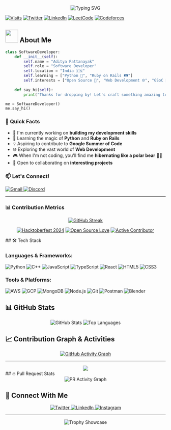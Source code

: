 <div align="center">
  <img src="https://readme-typing-svg.herokuapp.com?font=Fira+Code&duration=3000&pause=1000&center=true&vCenter=true&multiline=true&width=435&height=100&lines=Hi+%F0%9F%91%8B%2C+I'm+AdityaP700;A+Passionate+Software+Developer;From+India+%F0%9F%87%AE%F0%9F%87%B3" alt="Typing SVG">
</div>

[![Visits](https://komarev.com/ghpvc/?username=adityap700&label=Profile%20views&color=0e75b6&style=flat)](https://github.com/AdityaP700)
[![Twitter](https://img.shields.io/twitter/follow/adityapat_?style=social)](https://twitter.com/adityapat_)
[![LinkedIn](https://img.shields.io/badge/LinkedIn-Connect-blue)](https://www.linkedin.com/in/aditya-pattanayak-6b303b267)
[![LeetCode](https://img.shields.io/badge/LeetCode-Profile-orange)](https://leetcode.com/u/aditya_texz/)
[![Codeforces](https://img.shields.io/badge/Codeforces-Profile-blue)](https://codeforces.com/profile/Adi_texg)

## <img src="https://media.giphy.com/media/WUlplcMpOCEmTGBtBW/giphy.gif" width="40"> About Me

```python
class SoftwareDeveloper:
    def __init__(self):
        self.name = "Aditya Pattanayak"
        self.role = "Software Developer"
        self.location = "India 🇮🇳"
        self.learning = ["Python 🐍", "Ruby on Rails 🛤️"]
        self.interests = ["Open Source 🌟", "Web Development 🌐", "GSoC 🚀"]
    
    def say_hi(self):
        print("Thanks for dropping by! Let's craft something amazing together!")

me = SoftwareDeveloper()
me.say_hi()
```

### 🎯 Quick Facts

- 🔭 I'm currently working on **building my development skills**
- 🌱 Learning the magic of **Python** and **Ruby on Rails** 
- 💡 Aspiring to contribute to **Google Summer of Code**
- 🌐 Exploring the vast world of **Web Development**
- 🎮 When I'm not coding, you'll find me **hibernating like a polar bear** 🐻‍❄️
- 🤝 Open to collaborating on **interesting projects**

### 📫 Let's Connect!

<p>
  <a href="mailto:adityaa32078@gmail.com">
    <img src="https://img.shields.io/badge/Gmail-D14836?style=for-the-badge&logo=gmail&logoColor=white" alt="Gmail"/>
  </a>
  <a href="https://discord.com/users/aditya0077060">
    <img src="https://img.shields.io/badge/Discord-7289DA?style=for-the-badge&logo=discord&logoColor=white" alt="Discord"/>
  </a>
</p>

---


### 📊 Contribution Metrics
<div align="center">
  
  [![GitHub Streak](https://github-readme-streak-stats.herokuapp.com?user=adityap700&theme=radical&hide_border=true&date_format=M%20j%5B%2C%20Y%5D)](https://git.io/streak-stats)


  [![Hacktoberfest 2024](https://img.shields.io/badge/Hacktoberfest-2024-orange?style=for-the-badge&logo=digitalocean)](https://hacktoberfest.com/)
  [![Open Source Love](https://img.shields.io/badge/Open%20Source-%E2%9D%A4-red?style=for-the-badge&logo=open-source-initiative)](https://github.com/adityap700)
  [![Active Contributor](https://img.shields.io/badge/Active-Contributor-brightgreen?style=for-the-badge&logo=github)](https://github.com/adityap700)
  
</div>
## 🛠️ Tech Stack

### Languages & Frameworks:
![Python](https://img.shields.io/badge/Python-3776AB?style=for-the-badge&logo=python&logoColor=white)
![C++](https://img.shields.io/badge/C++-00599C?style=for-the-badge&logo=c%2B%2B&logoColor=white)
![JavaScript](https://img.shields.io/badge/JavaScript-F7DF1E?style=for-the-badge&logo=javascript&logoColor=black)
![TypeScript](https://img.shields.io/badge/TypeScript-3178C6?style=for-the-badge&logo=typescript&logoColor=white)
![React](https://img.shields.io/badge/React-61DAFB?style=for-the-badge&logo=react&logoColor=black)
![HTML5](https://img.shields.io/badge/HTML5-E34F26?style=for-the-badge&logo=html5&logoColor=white)
![CSS3](https://img.shields.io/badge/CSS3-1572B6?style=for-the-badge&logo=css3&logoColor=white)

### Tools & Platforms:
![AWS](https://img.shields.io/badge/AWS-232F3E?style=for-the-badge&logo=amazon-aws&logoColor=white)
![GCP](https://img.shields.io/badge/GCP-4285F4?style=for-the-badge&logo=google-cloud&logoColor=white)
![MongoDB](https://img.shields.io/badge/MongoDB-47A248?style=for-the-badge&logo=mongodb&logoColor=white)
![Node.js](https://img.shields.io/badge/Node.js-339933?style=for-the-badge&logo=node.js&logoColor=white)
![Git](https://img.shields.io/badge/Git-F05032?style=for-the-badge&logo=git&logoColor=white)
![Postman](https://img.shields.io/badge/Postman-FF6C37?style=for-the-badge&logo=postman&logoColor=white)
![Blender](https://img.shields.io/badge/Blender-F5792A?style=for-the-badge&logo=blender&logoColor=white)

## 📊 GitHub Stats

<div align="center">
  <img src="https://github-readme-stats.vercel.app/api?username=adityap700&show_icons=true&theme=radical" alt="GitHub Stats" />
  <img src="https://github-readme-stats.vercel.app/api/top-langs/?username=adityap700&layout=compact&theme=radical" alt="Top Languages" />
</div>

## 📈 Contribution Graph & Activities

<div align="center">

[![GitHub Activity Graph](https://github-readme-activity-graph.vercel.app/graph?username=adityap700&theme=tokyo-night&hide_border=true&area=true)](https://github.com/ashutosh00710/github-readme-activity-graph)



</div>

---

<div align="center">
  <img src="https://quotes-github-readme.vercel.app/api?type=horizontal&theme=tokyonight" />
</div>
## 🔥 Pull Request Stats

<div align="center">
  <img src="https://github-profile-summary-cards.vercel.app/api/cards/productive-time?username=adityap700&theme=radical" alt="PR Activity Graph" />
</div>

## 🤝 Connect With Me

<p align="center">
  <a href="https://twitter.com/adityapat_" target="_blank">
    <img src="https://img.shields.io/badge/Twitter-1DA1F2?style=for-the-badge&logo=twitter&logoColor=white" alt="Twitter" />
  </a>
  <a href="https://www.linkedin.com/in/aditya-pattanayak-6b303b267" target="_blank">
    <img src="https://img.shields.io/badge/LinkedIn-0077B5?style=for-the-badge&logo=linkedin&logoColor=white" alt="LinkedIn" />
  </a>
  <a href="https://www.instagram.com/despicable.aditya____/" target="_blank">
    <img src="https://img.shields.io/badge/Instagram-E4405F?style=for-the-badge&logo=instagram&logoColor=white" alt="Instagram" />
  </a>
</p>

---

<div align="center">
  <img src="https://github-profile-trophy.vercel.app/?username=adityap700&theme=radical&row=1" alt="Trophy Showcase" />
</div>
